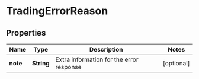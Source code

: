 # TradingErrorReason

## Properties
Name | Type | Description | Notes
------------ | ------------- | ------------- | -------------
**note** | **String** | Extra information for the error response |  [optional]
